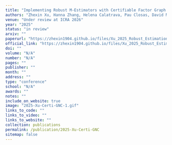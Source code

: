 ```yaml
---
title: "Implementing Robust M-Estimators with Certifiable Factor Graph Optimization"
authors: "Zhexin Xu, Hanna Zhang, Helena Calatrava, Pau Closas, David M. Rosen"
venue: "Under review at ICRA 2026"
year: "2025"
status: "in review"
arxiv: ""
paperurl: "https://zhexin1904.github.io/files/Xu_2025_Robust_Estimation_Factor_Graphs.pdf"
official_link: "https://zhexin1904.github.io/files/Xu_2025_Robust_Estimation_Factor_Graphs.pdf"
doi: ""
volume: "N/A"
number: "N/A"
pages: ""
publisher: ""
month: ""
address: ""
type: "conference"
school: "N/A"
awards: ""
notes: ""
include_on_website: true
image: "2025-Xu-Certi-GNC-1.gif"
links_to_code: ""
links_to_video: ""
links_to_website: ""
collection: publications
permalink: /publication/2025-Xu-Certi-GNC
sitemap: false
---
```


